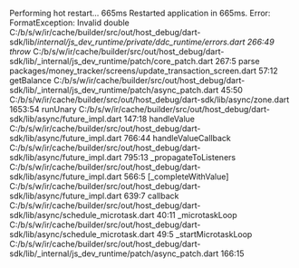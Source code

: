 Performing hot restart...                                          665ms
Restarted application in 665ms.
Error: FormatException: Invalid double
C:/b/s/w/ir/cache/builder/src/out/host_debug/dart-sdk/lib/_internal/js_dev_runtime/private/ddc_runtime/errors.dart 266:49 
throw_
C:/b/s/w/ir/cache/builder/src/out/host_debug/dart-sdk/lib/_internal/js_dev_runtime/patch/core_patch.dart 267:5
parse
packages/money_tracker/screens/update_transaction_screen.dart 57:12
getBalance
C:/b/s/w/ir/cache/builder/src/out/host_debug/dart-sdk/lib/_internal/js_dev_runtime/patch/async_patch.dart 45:50
<fn>
C:/b/s/w/ir/cache/builder/src/out/host_debug/dart-sdk/lib/async/zone.dart 1653:54
runUnary
C:/b/s/w/ir/cache/builder/src/out/host_debug/dart-sdk/lib/async/future_impl.dart 147:18
handleValue
C:/b/s/w/ir/cache/builder/src/out/host_debug/dart-sdk/lib/async/future_impl.dart 766:44
handleValueCallback
C:/b/s/w/ir/cache/builder/src/out/host_debug/dart-sdk/lib/async/future_impl.dart 795:13
_propagateToListeners
C:/b/s/w/ir/cache/builder/src/out/host_debug/dart-sdk/lib/async/future_impl.dart 566:5
[_completeWithValue]
C:/b/s/w/ir/cache/builder/src/out/host_debug/dart-sdk/lib/async/future_impl.dart 639:7
callback
C:/b/s/w/ir/cache/builder/src/out/host_debug/dart-sdk/lib/async/schedule_microtask.dart 40:11
_microtaskLoop
C:/b/s/w/ir/cache/builder/src/out/host_debug/dart-sdk/lib/async/schedule_microtask.dart 49:5
_startMicrotaskLoop
C:/b/s/w/ir/cache/builder/src/out/host_debug/dart-sdk/lib/_internal/js_dev_runtime/patch/async_patch.dart 166:15
<fn>
